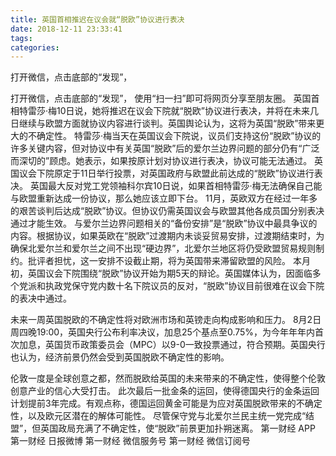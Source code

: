 ```yaml
---
title: 英国首相推迟在议会就“脱欧”协议进行表决
date: 2018-12-11 23:33:41
tags: 
categories: 
---
```

打开微信，点击底部的“发现”，
<!-- more -->
打开微信，点击底部的“发现”，
使用“扫一扫”即可将网页分享至朋友圈。
英国首相特雷莎·梅10日说，她将推迟在议会下院就“脱欧”协议进行表决，并将在未来几日继续与欧盟方面就协议内容进行谈判。英国舆论认为，这将为英国“脱欧”带来更大的不确定性。
特雷莎·梅当天在英国议会下院说，议员们支持这份“脱欧”协议的许多关键内容，但对协议中有关英国“脱欧”后的爱尔兰边界问题的部分仍有“广泛而深切的”顾虑。她表示，如果按原计划对协议进行表决，协议可能无法通过。
英国议会下院原定于11日举行投票，对英国政府与欧盟此前达成的“脱欧”协议进行表决。
英国最大反对党工党领袖科尔宾10日说，如果首相特雷莎·梅无法确保自己能与欧盟重新达成一份协议，那么她应该立即下台。
11月，英欧双方在经过一年多的艰苦谈判后达成“脱欧”协议。但协议仍需英国议会与欧盟其他各成员国分别表决通过才能生效。
与爱尔兰边界问题相关的“备份安排”是“脱欧”协议中最具争议的内容。根据协议，如果英欧在“脱欧”过渡期内未谈妥贸易安排，过渡期结束时，为确保北爱尔兰和爱尔兰之间不出现“硬边界”，北爱尔兰地区将仍受欧盟贸易规则制约。批评者担忧，这一安排不设截止期，将为英国带来滞留欧盟的风险。
本月初，英国议会下院围绕“脱欧”协议开始为期5天的辩论。英国媒体认为，因面临多个党派和执政党保守党内数十名下院议员的反对，“脱欧”协议目前很难在议会下院的表决中通过。
 
 
未来一周英国脱欧的不确定性将对欧洲市场和英镑走向构成影响和压力。
8月2日周四晚19:00，英国央行公布利率决议，加息25个基点至0.75%，为今年年年内首次加息，英国货币政策委员会（MPC）以9-0一致投票通过，符合预期。英国央行也认为，经济前景仍然会受到英国脱欧不确定性的影响。
伦敦一度是全球创意之都，然而脱欧给英国的未来带来的不确定性，使得整个伦敦创意产业的信心大受打击。
此次最后一批金条的运回，使得德国央行的金条运回计划提前3年完成。有观点称，德国运回黄金可能是为应对英国脱欧带来的不确定性，以及欧元区潜在的解体可能性。
尽管保守党与北爱尔兰民主统一党完成“结盟”，但英国政局充满了不确定性，使“脱欧”前景更加扑朔迷离。
第一财经
APP
第一财经
日报微博
第一财经
微信服务号
第一财经
微信订阅号
